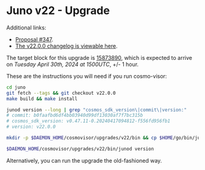 # Juno v22 - Upgrade

Additional links:

- [Proposal #347](https://www.mintscan.io/juno/proposals/347).
- [The v22.0.0 changelog is viewable here](https://github.com/CosmosContracts/juno/releases/tag/v22.0.0).

The target block for this upgrade is [15873890](https://www.mintscan.io/juno/blocks/15873890), which is expected to arrive on _Tuesday April 30th, 2024 at 1500UTC_, +/- 1 hour.

These are the instructions you will need if you run cosmo-visor:

```bash
cd juno
git fetch --tags && git checkout v22.0.0
make build && make install

junod version --long | grep "cosmos_sdk_version\|commit\|version:"
# commit: b0faafbd6df4bb03940d99df13030af7f7bc315b
# cosmos_sdk_version: v0.47.11-0.20240417094812-f556fd956fb1
# version: v22.0.0

mkdir -p $DAEMON_HOME/cosmovisor/upgrades/v22/bin && cp $HOME/go/bin/junod $DAEMON_HOME/cosmovisor/upgrades/v22/bin

$DAEMON_HOME/cosmovisor/upgrades/v22/bin/junod version
```

Alternatively, you can run the upgrade the old-fashioned way.
